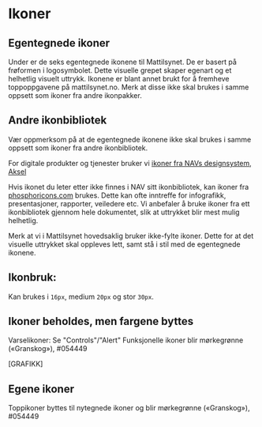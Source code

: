 # Ikoner

<!--[NEDLASTINGSKNAPP]-->

## Egentegnede ikoner
Under er de seks egentegnede ikonene til Mattilsynet. De er basert på frøformen i logosymbolet.
Dette visuelle grepet skaper egenart og et helhetlig visuelt uttrykk. Ikonene er blant annet brukt for å fremheve toppoppgavene på mattilsynet.no. Merk at disse ikke skal brukes i samme oppsett som ikoner fra andre ikonpakker. 

<Svgs path="/icons" />

## Andre ikonbibliotek
Vær oppmerksom på at de egentegnede ikonene ikke skal brukes i samme oppsett som ikoner fra andre ikonbibliotek.

For digitale produkter og tjenester bruker vi [ikoner fra NAVs designsystem, Aksel](https://aksel.nav.no/ikoner)

Hvis ikonet du leter etter ikke finnes i NAV sitt ikonbibliotek, kan ikoner fra [phosphoricons.com](https://phosphoricons.com/) brukes. Dette kan ofte inntreffe for infografikk, presentasjoner, rapporter, veiledere etc. Vi anbefaler å bruke ikoner fra ett ikonbibliotek gjennom hele dokumentet, slik at uttrykket blir mest mulig helhetlig.

Merk at vi i Mattilsynet hovedsaklig bruker ikke-fylte ikoner. Dette for at det visuelle uttrykket skal oppleves lett, samt stå i stil med de egentegnede ikonene.

## Ikonbruk:
Kan brukes i `16px`, medium `20px` og stor `30px`.

## Ikoner beholdes, men fargene byttes
Varselikoner: Se "Controls"/"Alert"
Funksjonelle ikoner blir mørkegrønne («Granskog»), #054449

[GRAFIKK]

## Egene ikoner
Toppikoner byttes til nytegnede ikoner
og blir mørkegrønne («Granskog»), #054449